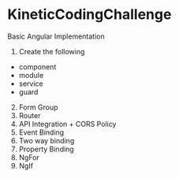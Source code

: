 # KineticCodingChallenge

Basic Angular Implementation

1. Create the following 
  - component
  - module
  - service
  - guard
2. Form Group
3. Router
4. API Integration + CORS Policy
5. Event Binding
6. Two way binding
7. Property Binding
8. NgFor 
9. NgIf